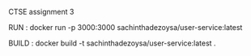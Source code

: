 CTSE assignment 3

RUN : docker run -p 3000:3000 sachinthadezoysa/user-service:latest

BUILD : docker build -t sachinthadezoysa/user-service:latest .
